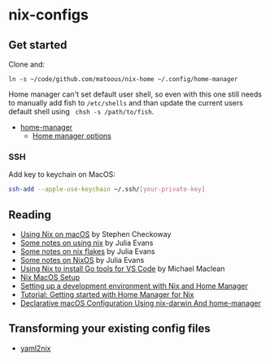 # nix-configs

## Get started

Clone and:

```
ln -s ~/code/github.com/matoous/nix-home ~/.config/home-manager
```

Home manager can't set default user shell, so even with this one still needs to manually add fish to `/etc/shells` and than update the current users default shell using ` chsh -s /path/to/fish`.

- [home-manager](https://github.com/nix-community/home-manager)
  - [Home manager options](https://mipmip.github.io/home-manager-option-search/)

### SSH

Add key to keychain on MacOS:

```sh
ssh-add --apple-use-keychain ~/.ssh/[your-private-key]
```

## Reading

- [Using Nix on macOS](https://checkoway.net/musings/nix/) by Stephen Checkoway
- [Some notes on using nix](https://jvns.ca/blog/2023/02/28/some-notes-on-using-nix/) by Julia Evans
- [Some notes on nix flakes](https://jvns.ca/blog/2023/11/11/notes-on-nix-flakes/) by Julia Evans
- [Some notes on NixOS](https://jvns.ca/blog/2024/01/01/some-notes-on-nixos/) by Julia Evans
- [Using Nix to install Go tools for VS Code](https://mgdm.net/weblog/vscode-nix-go-tools/) by Michael Maclean
- [Nix MacOS Setup](https://davi.sh/til/nix/nix-macos-setup/)
- [Setting up a development environment with Nix and Home Manager](https://www.rousette.org.uk/archives/setting-up-a-development-environment-with-nix-and-home-manager/)
- [Tutorial: Getting started with Home Manager for Nix](https://ghedam.at/24353/tutorial-getting-started-with-home-manager-for-nix)
- [Declarative macOS Configuration Using nix-darwin And home-manager](https://xyno.space/post/nix-darwin-introduction)

## Transforming your existing config files

- [yaml2nix](https://github.com/euank/yaml2nix)
